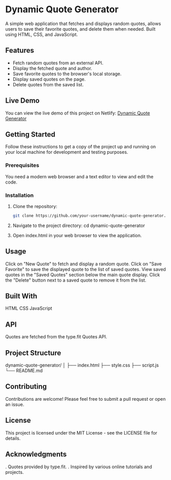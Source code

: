 # Dynamic Quote Generator

A simple web application that fetches and displays random quotes, allows users to save their favorite quotes, and delete them when needed. Built using HTML, CSS, and JavaScript.

## Features

- Fetch random quotes from an external API.
- Display the fetched quote and author.
- Save favorite quotes to the browser's local storage.
- Display saved quotes on the page.
- Delete quotes from the saved list.

## Live Demo

You can view the live demo of this project on Netlify: [Dynamic Quote Generator](https://your-netlify-link.netlify.app)

## Getting Started

Follow these instructions to get a copy of the project up and running on your local machine for development and testing purposes.

### Prerequisites

You need a modern web browser and a text editor to view and edit the code.

### Installation

1. Clone the repository:

   ```bash
   git clone https://github.com/your-username/dynamic-quote-generator.git

2. Navigate to the project directory:
   cd dynamic-quote-generator

3. Open index.html in your web browser to view the application.

## Usage

Click on "New Quote" to fetch and display a random quote.
Click on "Save Favorite" to save the displayed quote to the list of saved quotes.
View saved quotes in the "Saved Quotes" section below the main quote display.
Click the "Delete" button next to a saved quote to remove it from the list.

## Built With

HTML
CSS
JavaScript

## API

Quotes are fetched from the type.fit Quotes API.

## Project Structure

dynamic-quote-generator/
│
├── index.html
├── style.css
├── script.js
└── README.md

## Contributing

Contributions are welcome! Please feel free to submit a pull request or open an issue.

## License

This project is licensed under the MIT License - see the LICENSE file for details.

## Acknowledgments
   
   . Quotes provided by type.fit.
   . Inspired by various online tutorials and projects.
